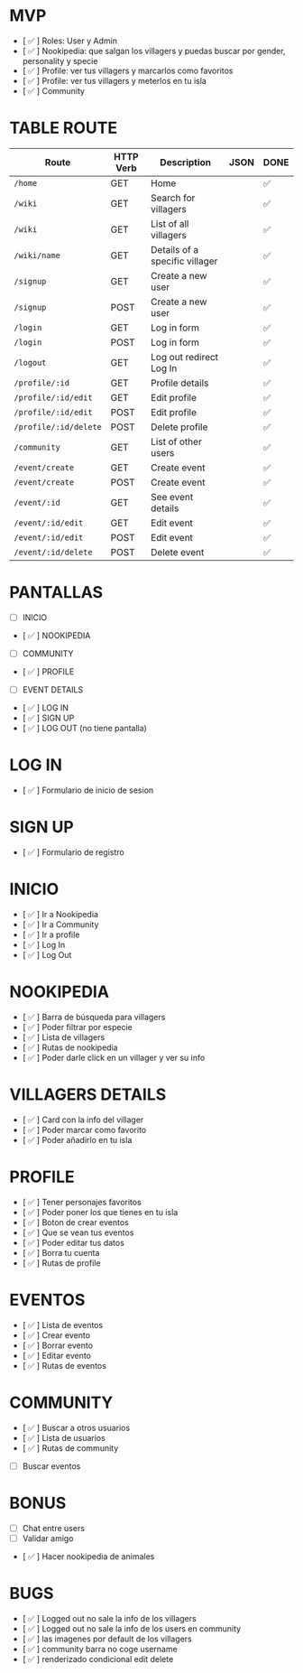 # MVP

- [ ✅ ] Roles: User y Admin
- [ ✅ ] Nookipedia: que salgan los villagers y puedas buscar por gender, personality y specie
- [ ✅ ] Profile: ver tus villagers y marcarlos como favoritos
- [ ✅ ] Profile: ver tus villagers y meterlos en tu isla
- [ ✅ ] Community

# TABLE ROUTE

| Route                 | HTTP Verb | Description                    | JSON | DONE |
| --------------------- | --------- | ------------------------------ | ---- | ---- |
| `/home`               | GET       | Home                           |      | ✅   |
| `/wiki`               | GET       | Search for villagers           |      | ✅   |
| `/wiki `              | GET       | List of all villagers          |      | ✅   |
| `/wiki/name`          | GET       | Details of a specific villager |      | ✅   |
| `/signup`             | GET       | Create a new user              |      | ✅   |
| `/signup`             | POST      | Create a new user              |      | ✅   |
| `/login`              | GET       | Log in form                    |      | ✅   |
| `/login`              | POST      | Log in form                    |      | ✅   |
| `/logout`             | GET       | Log out redirect Log In        |      | ✅   |
| `/profile/:id`        | GET       | Profile details                |      | ✅   |
| `/profile/:id/edit`   | GET       | Edit profile                   |      | ✅   |
| `/profile/:id/edit`   | POST      | Edit profile                   |      | ✅   |
| `/profile/:id/delete` | POST      | Delete profile                 |      | ✅   |
| `/community`          | GET       | List of other users            |      | ✅   |
| `/event/create`       | GET       | Create event                   |      | ✅   |
| `/event/create`       | POST      | Create event                   |      | ✅   |
| `/event/:id`          | GET       | See event details              |      | ✅   |
| `/event/:id/edit`     | GET       | Edit event                     |      | ✅   |
| `/event/:id/edit`     | POST      | Edit event                     |      | ✅   |
| `/event/:id/delete`   | POST      | Delete event                   |      | ✅   |

# PANTALLAS

- [ ] INICIO
- [ ✅ ] NOOKIPEDIA
- [ ] COMMUNITY
- [ ✅ ] PROFILE
- [ ] EVENT DETAILS
- [ ✅ ] LOG IN
- [ ✅ ] SIGN UP
- [ ✅ ] LOG OUT (no tiene pantalla)

<!---------------------------->

# LOG IN

- [ ✅ ] Formulario de inicio de sesion

# SIGN UP

- [ ✅ ] Formulario de registro

# INICIO

- [ ✅ ] Ir a Nookipedia
- [ ✅ ] Ir a Community
- [ ✅ ] Ir a profile
- [ ✅ ] Log In
- [ ✅ ] Log Out

# NOOKIPEDIA

- [ ✅ ] Barra de búsqueda para villagers
- [ ✅ ] Poder filtrar por especie
- [ ✅ ] Lista de villagers
- [ ✅ ] Rutas de nookipedia
- [ ✅ ] Poder darle click en un villager y ver su info

# VILLAGERS DETAILS

- [ ✅ ] Card con la info del villager
- [ ✅ ] Poder marcar como favorito
- [ ✅ ] Poder añadirlo en tu isla

# PROFILE

- [ ✅ ] Tener personajes favoritos
- [ ✅ ] Poder poner los que tienes en tu isla
- [ ✅ ] Boton de crear eventos
- [ ✅ ] Que se vean tus eventos
- [ ✅ ] Poder editar tus datos
- [ ✅ ] Borra tu cuenta
- [ ✅ ] Rutas de profile

# EVENTOS

- [ ✅ ] Lista de eventos
- [ ✅ ] Crear evento
- [ ✅ ] Borrar evento
- [ ✅ ] Editar evento
- [ ✅ ] Rutas de eventos

# COMMUNITY

- [ ✅ ] Buscar a otros usuarios
- [ ✅ ] Lista de usuarios
- [ ✅ ] Rutas de community
- [ ] Buscar eventos

# BONUS

- [ ] Chat entre users
- [ ] Validar amigo
- [ ✅ ] Hacer nookipedia de animales

# BUGS

- [ ✅ ] Logged out no sale la info de los villagers
- [ ✅ ] Logged out no sale la info de los users en community
- [ ✅ ] las imagenes por default de los villagers
- [ ✅ ] community barra no coge username
- [ ✅ ] renderizado condicional edit delete

